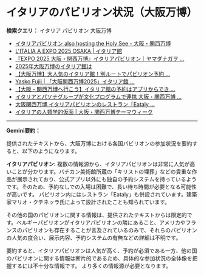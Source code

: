 # イタリアのパビリオン状況（大阪万博）

**検索クエリ：** イタリア パビリオン 大阪万博

- [イタリアパビリオン also hosting the Holy See - 大阪・関西万博](https://www.expo2025.or.jp/official-participant/italy/)
- [L'ITALIA A EXPO 2025 OSAKA | イタリア館](https://www.italyexpo2025osaka.it/ja/itariaguan)
- [『EXPO 2025 大阪・関西万博』イタリアパビリオン｜ヤマダナガヲ ...](https://note.com/yamada_tourist/n/n8e18f9e7de68)
- [2025年大阪万博のイタリア館は](https://www.italyexpo2025osaka.it/ja)
- [【大阪万博】大人気のイタリア館！別ルートでパビリオン予約 ...](https://ameblo.jp/photolife-memorial/entry-12895866665.html)
- [Yasko Fujii | 「大阪関西万博2025」イタリア館 ...](https://www.instagram.com/p/DFHEPRihcB2/)
- [【大阪・関西万博へ行こう】イタリア館の予約はアプリからでき ...](https://ameblo.jp/hirarajal/entry-12895059983.html)
- [イタリアとパソナグループが文化プログラムで連携 大阪・関西万博 ...](https://www.pasonagroup.co.jp/news/index112.html?itemid=5318&dispmid=798)
- [大阪関西万博 イタリアパビリオンのレストラン「Eataly ...](https://ameblo.jp/mycalmania/entry-12897623674.html)
- [イタリアの人類学的仮面 | 大阪・関西万博テーマウィーク](https://theme-weeks.expo2025.or.jp/program/detail/6814be357866f.html)


---

**Gemini要約：**

提供されたテキストから、大阪万博における各国パビリオンの参加状況を要約すると、以下のようになります。

**イタリアパビリオン:**  複数の情報源から、イタリアパビリオンは非常に人気が高いことが分かります。バチカン美術館所蔵の「キリストの埋葬」などの貴重な作品が展示されており、公式アプリ以外にも独自の予約システムを持っているようです。そのため、予約なしでの入場は困難で、長い待ち時間が必要となる可能性が高いです。  パビリオン内にはレストラン「Eataly」も併設されています。建築家マリオ・クチネッラ氏によって設計されたことも知られています。


その他の国のパビリオンに関する情報は、提供されたテキストからは限定的です。ベルギーパビリオンがイタリアパビリオンの隣にあること、アメリカやフランスのパビリオンも存在することが言及されているのみで、それらのパビリオンの人気の度合い、展示内容、予約システムの有無などの詳細は不明です。

要約すると、イタリアパビリオンは人気が高く、予約が必須である一方、他の国のパビリオンに関する情報は断片的であるため、具体的な参加状況の全体像を把握するには不十分な情報です。  より多くの情報源が必要となります。

